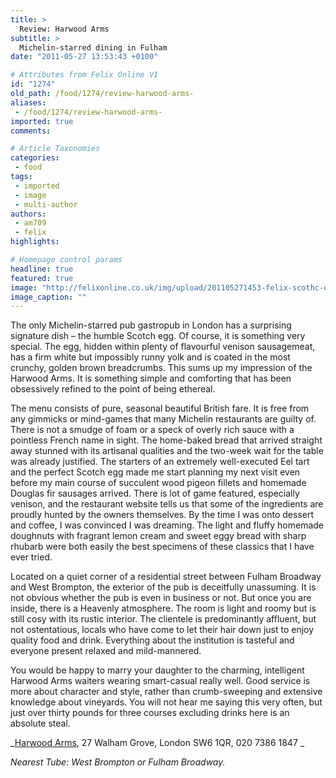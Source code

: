 ```yaml
---
title: >
  Review: Harwood Arms
subtitle: >
  Michelin-starred dining in Fulham
date: "2011-05-27 13:53:43 +0100"

# Attributes from Felix Online V1
id: "1274"
old_path: /food/1274/review-harwood-arms-
aliases:
 - /food/1274/review-harwood-arms-
imported: true
comments:

# Article Taxonomies
categories:
 - food
tags:
 - imported
 - image
 - multi-author
authors:
 - am709
 - felix
highlights:

# Homepage control params
headline: true
featured: true
image: "http://felixonline.co.uk/img/upload/201105271453-felix-scothc-egg.jpg"
image_caption: ""
---
```


The only Michelin-starred pub gastropub in London has a surprising signature dish – the humble Scotch egg. Of course, it is something very special. The egg, hidden within plenty of flavourful venison sausagemeat, has a firm white but impossibly runny yolk and is coated in the most crunchy, golden brown breadcrumbs. This sums up my impression of the Harwood Arms. It is something simple and comforting that has been obsessively refined to the point of being ethereal.

The menu consists of pure, seasonal beautiful British fare. It is free from any gimmicks or mind-games that many Michelin restaurants are guilty of. There is not a smudge of foam or a speck of overly rich sauce with a pointless French name in sight. The home-baked bread that arrived straight away stunned with its artisanal qualities and the two-week wait for the table was already justified. The starters of an extremely well-executed Eel tart and the perfect Scotch egg made me start planning my next visit even before my main course of succulent wood pigeon fillets and homemade Douglas fir sausages arrived. There is lot of game featured, especially venison, and the restaurant website tells us that some of the ingredients are proudly hunted by the owners themselves. By the time I was onto dessert and coffee, I was convinced I was dreaming. The light and fluffy homemade doughnuts with fragrant lemon cream and sweet eggy bread with sharp rhubarb were both easily the best specimens of these classics that I have ever tried.

Located on a quiet corner of a residential street between Fulham Broadway and West Brompton, the exterior of the pub is deceitfully unassuming. It is not obvious whether the pub is even in business or not. But once you are inside, there is a Heavenly atmosphere. The room is light and roomy but is still cosy with its rustic interior. The clientele is predominantly affluent, but not ostentatious, locals who have come to let their hair down just to enjoy quality food and drink. Everything about the institution is tasteful and everyone present relaxed and mild-mannered.

You would be happy to marry your daughter to the charming, intelligent Harwood Arms waiters wearing smart-casual really well. Good service is more about character and style, rather than crumb-sweeping and extensive knowledge about vineyards. You will not hear me saying this very often, but just over thirty pounds for three courses excluding drinks here is an absolute steal.

_[Harwood Arms](http://www.harwoodarms.com/), 27 Walham Grove, London SW6 1QR, 020 7386 1847 _

_Nearest Tube: West Brompton or Fulham Broadway._
